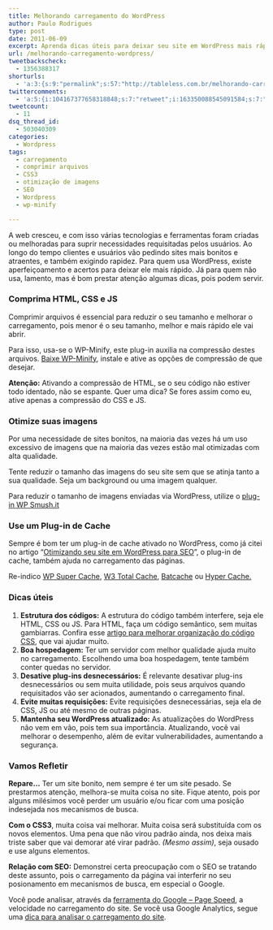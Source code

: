 ```yaml
---
title: Melhorando carregamento do WordPress
author: Paulo Rodrigues
type: post
date: 2011-06-09
excerpt: Aprenda dicas úteis para deixar seu site em WordPress mais rápido. Facilitando a vida do usuário e melhorando resultados nos mecanismos de busca.
url: /melhorando-carregamento-wordpress/
tweetbackscheck:
  - 1356388317
shorturls:
  - 'a:3:{s:9:"permalink";s:57:"http://tableless.com.br/melhorando-carregamento-wordpress";s:7:"tinyurl";s:26:"http://tinyurl.com/3wjkjzu";s:4:"isgd";s:19:"http://is.gd/NAVDch";}'
twittercomments:
  - 'a:5:{i:104167377658318848;s:7:"retweet";i:163350088545091584;s:7:"retweet";i:163301091491069954;s:7:"retweet";i:163282805592305664;s:7:"retweet";i:163273661510463488;s:7:"retweet";}'
tweetcount:
  - 11
dsq_thread_id:
  - 503040309
categories:
  - Wordpress
tags:
  - carregamento
  - comprimir arquivos
  - CSS3
  - otimização de imagens
  - SEO
  - Wordpress
  - wp-minify

---
```

<!--a href="http://tableless.com.br/wp-content/uploads/2011/05/site-speed.png"><img src="http://tableless.com.br/wp-content/uploads/2011/05/site-speed.png" alt="Velocidade do site" width="400" height="300" class="alignnone size-full wp-image-3788" srcset="uploads/2011/05/site-speed.png 400w, uploads/2011/05/site-speed-300x225.png 300w" sizes="(max-width: 400px) 100vw, 400px" /></a>
<em>(Imagem retirada de http://www.netpaths.net/blog/how-to-increase-site-speed-for-google-page-load-algorithm/, em 02/06/11 às 21:06)</em-->

A web cresceu, e com isso várias tecnologias e ferramentas foram criadas ou melhoradas para suprir necessidades requisitadas pelos usuários. Ao longo do tempo clientes e usuários vão pedindo sites mais bonitos e atraentes, e também exigindo rapidez. Para quem usa WordPress, existe aperfeiçoamento e acertos para deixar ele mais rápido. Já para quem não usa, lamento, mas é bom prestar atenção algumas dicas, pois podem servir.

### Comprima HTML, CSS e JS

Comprimir arquivos é essencial para reduzir o seu tamanho e melhorar o carregamento, pois menor é o seu tamanho, melhor e mais rápido ele vai abrir.

Para isso, usa-se o WP-Minify, este plug-in auxilia na compressão destes arquivos. [Baixe WP-Minify][1], instale e ative as opções de compressão de que desejar.

**Atenção:** Ativando a compressão de HTML, se o seu código não estiver todo identado, não se espante. Quer uma dica? Se fores assim como eu, ative apenas a compressão do CSS e JS.

### Otimize suas imagens

Por uma necessidade de sites bonitos, na maioria das vezes há um uso excessivo de imagens que na maioria das vezes estão mal otimizadas com alta qualidade.

Tente reduzir o tamanho das imagens do seu site sem que se atinja tanto a sua qualidade. Seja um background ou uma imagem qualquer.

Para reduzir o tamanho de imagens enviadas via WordPress, utilize o [plug-in WP Smush.it][2]

### Use um Plug-in de Cache

Sempre é bom ter um plug-in de cache ativado no WordPress, como já citei no artigo “[Otimizando seu site em WordPress para SEO][3]”, o plug-in de cache, também ajuda no carregamento das páginas.

Re-indico [WP Super Cache][4], [W3 Total Cache][5], [Batcache][6] ou [Hyper Cache.][7]

### Dicas úteis

<ol style="margin-top: 10px">
  <li>
    <strong>Estrutura dos códigos:</strong> A estrutura do código também interfere, seja ele HTML, CSS ou JS. Para HTML, faça um código semântico, sem muitas gambiarras. Confira esse <a href="http://tableless.com.br/6-estrategias-para-melhorar-a-organizacao-do-seu-css-2" title="artigo para melhorar organização do código CSS">artigo para melhorar organização do código CSS</a>, que vai ajudar muito.
  </li>
  <li>
    <strong>Boa hospedagem:</strong> Ter um servidor com melhor qualidade ajuda muito no carregamento. Escolhendo uma boa hospedagem, tente também conter quedas no servidor.
  </li>
  <li>
    <strong>Desative plug-ins desnecessários:</strong> É relevante desativar plug-ins desnecessários ou sem muita utilidade, pois seus arquivos quando requisitados vão ser acionados, aumentando o carregamento final.
  </li>
  <li>
    <strong>Evite muitas requisições:</strong> Evite requisições desnecessárias, seja ela de CSS, JS ou até mesmo de outras páginas.
  </li>
  <li>
    <strong>Mantenha seu WordPress atualizado:</strong> As atualizações do WordPress não vem em vão, pois tem sua importância. Atualizando, você vai melhorar o desempenho, além de evitar vulnerabilidades, aumentando a segurança.
  </li>
</ol>

### Vamos Refletir

**Repare&#8230;** Ter um site bonito, nem sempre é ter um site pesado. Se prestarmos atenção, melhora-se muita coisa no site. Fique atento, pois por alguns milésimos você perder um usuário e/ou ficar com uma posição indesejada nos mecanismos de busca.

**Com o CSS3**, muita coisa vai melhorar. Muita coisa será substituída com os novos elementos. Uma pena que não virou padrão ainda, nos deixa mais triste saber que vai demorar até virar padrão. _(Mesmo assim)_, seja ousado e use alguns elementos.

**Relação com SEO:** Demonstrei certa preocupação com o SEO se tratando deste assunto, pois o carregamento da página vai interferir no seu posionamento em mecanismos de busca, em especial o Google. 

Você pode analisar, através da [ferramenta do Google &#8211; Page Speed][8], a velocidade no carregamento do site. Se você usa Google Analytics, segue uma [dica para analisar o carregamento do site][9].

 [1]: http://wordpress.org/extend/plugins/wp-minify/ "Baixe WP-Minify"
 [2]: http://wordpress.org/extend/plugins/wp-smushit/ "plug-in WP Smush.it"
 [3]: http://tableless.com.br/otimizando-site-wordpress-seo "Otimizando seu site em WordPress para SEO"
 [4]: http://wordpress.org/extend/plugins/wp-super-cache/ "WP Super Cache"
 [5]: http://wordpress.org/extend/plugins/wp-super-cache/ "W3 Total Cache"
 [6]: http://wordpress.org/extend/plugins/batcache/ "Batcache"
 [7]: http://wordpress.org/extend/plugins/hyper-cache/ "Hyper Cache"
 [8]: http://code.google.com/speed/page-speed/ "ferramenta do Google Page Speed"
 [9]: http://www.domicioneto.com/web-analytics/google-analytics/trackpageloadtime-monitorar-carregamento-google-analytics/ "dica para analisar o carregamento do site"